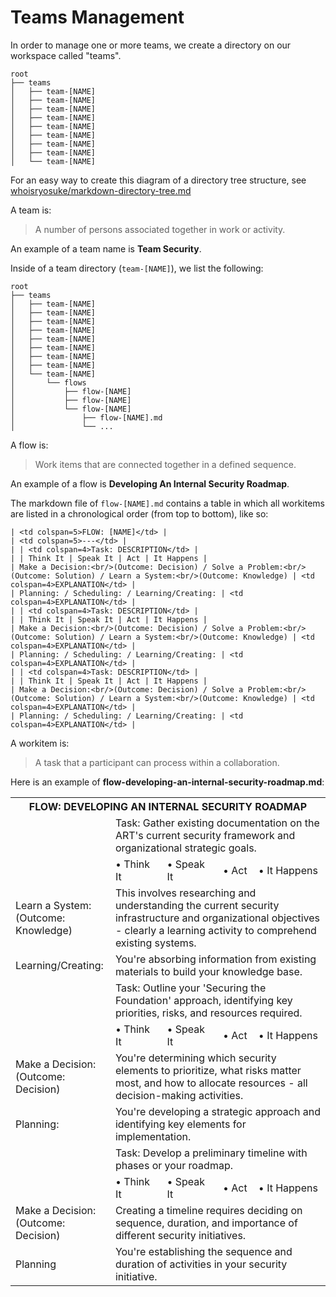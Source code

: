 # Teams Management

In order to manage one or more teams, we create a directory on our workspace called "teams".

```
root
├── teams
│   ├── team-[NAME]
│   ├── team-[NAME]
│   ├── team-[NAME]
│   ├── team-[NAME]
│   ├── team-[NAME]
│   ├── team-[NAME]
│   ├── team-[NAME]
│   ├── team-[NAME]
│   └── team-[NAME]
```

For an easy way to create this diagram of a directory tree structure, see [whoisryosuke/markdown-directory-tree.md](https://gist.github.com/whoisryosuke/813186b07e6c9e4d23593041827a6530)

A team is:

> A number of persons associated together in work or activity.

An example of a team name is **Team Security**.

Inside of a team directory (```team-[NAME]```), we list the following:

```
root
├── teams
│   ├── team-[NAME]
│   ├── team-[NAME]
│   ├── team-[NAME]
│   ├── team-[NAME]
│   ├── team-[NAME]
│   ├── team-[NAME]
│   ├── team-[NAME]
│   ├── team-[NAME]
│   └── team-[NAME]
│       └── flows
│           ├── flow-[NAME]
│           ├── flow-[NAME]
│           └── flow-[NAME]
│               ├── flow-[NAME].md
│               └── ...
```

A flow is: 

> Work items that are connected together in a defined sequence. 

An example of a flow is **Developing An Internal Security Roadmap**.

The markdown file of ```flow-[NAME].md``` contains a table in which all workitems are listed in a chronological order (from top to bottom), like so:

```
| <td colspan=5>FLOW: [NAME]</td> |
| <td colspan=5>---</td> |
| | <td colspan=4>Task: DESCRIPTION</td> |
| | Think It | Speak It | Act | It Happens |
| Make a Decision:<br/>(Outcome: Decision) / Solve a Problem:<br/>(Outcome: Solution) / Learn a System:<br/>(Outcome: Knowledge) | <td colspan=4>EXPLANATION</td> |
| Planning: / Scheduling: / Learning/Creating: | <td colspan=4>EXPLANATION</td> |
| | <td colspan=4>Task: DESCRIPTION</td> |
| | Think It | Speak It | Act | It Happens |
| Make a Decision:<br/>(Outcome: Decision) / Solve a Problem:<br/>(Outcome: Solution) / Learn a System:<br/>(Outcome: Knowledge) | <td colspan=4>EXPLANATION</td> |
| Planning: / Scheduling: / Learning/Creating: | <td colspan=4>EXPLANATION</td> |
| | <td colspan=4>Task: DESCRIPTION</td> |
| | Think It | Speak It | Act | It Happens |
| Make a Decision:<br/>(Outcome: Decision) / Solve a Problem:<br/>(Outcome: Solution) / Learn a System:<br/>(Outcome: Knowledge) | <td colspan=4>EXPLANATION</td> |
| Planning: / Scheduling: / Learning/Creating: | <td colspan=4>EXPLANATION</td> |
```

A workitem is:

> A task that a participant can process within a collaboration.

Here is an example of **flow-developing-an-internal-security-roadmap.md**:

<table>
  <tr>
    <th colspan=5 text-align=center>FLOW: DEVELOPING AN INTERNAL SECURITY ROADMAP</th>
  </tr>
  <tr>
    <td></td><td colspan=4>Task: Gather existing documentation on the ART's current security framework and organizational strategic goals.</td>
  </tr>
  <tr>
    <td></td><td>&#x2022; Think It</td><td>&#x2022; Speak It</td><td>&#x2022; Act</td><td>&#x2022; It Happens</td>
  </tr>
  <tr>
    <td>Learn a System:<br/>(Outcome: Knowledge)</td><td colspan=4>This involves researching and understanding the current security infrastructure and organizational objectives - clearly a learning activity to comprehend existing systems.</td>
  </tr>
  <tr>
    <td>Learning/Creating:</td><td colspan=4>You're absorbing information from existing materials to build your knowledge base.</td>
  </tr>
  <tr>
    <td></td><td colspan=4>Task: Outline your 'Securing the Foundation' approach, identifying key priorities, risks, and resources required.</td>
  </tr>
  <tr>
    <td></td><td>&#x2022; Think It</td><td>&#x2022; Speak It</td><td>&#x2022; Act</td><td>&#x2022; It Happens</td>
  </tr>
  <tr>
    <td>Make a Decision:<br/>(Outcome: Decision)</td><td colspan=4>You're determining which security elements to prioritize, what risks matter most, and how to allocate resources - all decision-making activities.</td>
  </tr>
  <tr>
    <td>Planning:</td><td colspan=4>You're developing a strategic approach and identifying key elements for implementation.</td>
  </tr>
  <tr>
    <td></td><td colspan=4>Task: Develop a preliminary timeline with phases or your roadmap.</td>
  </tr>
  <tr>
    <td></td><td>&#x2022; Think It</td><td>&#x2022; Speak It</td><td>&#x2022; Act</td><td>&#x2022; It Happens</td>
  </tr>
  <tr>
    <td>Make a Decision:<br/>(Outcome: Decision)</td><td colspan=4>Creating a timeline requires deciding on sequence, duration, and importance of different security initiatives.</td>
  </tr>
  <tr>
   <td>Planning</td><td colspan=4>You're establishing the sequence and duration of activities in your security initiative.</td>
  </tr>
</table>

